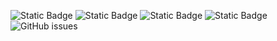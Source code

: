 ![Static Badge](https://img.shields.io/badge/blacklists-60-000000) ![Static Badge](https://img.shields.io/badge/blacklisted-2857123-cc0000) ![Static Badge](https://img.shields.io/badge/whitelisted-2244-00CC00) ![Static Badge](https://img.shields.io/badge/streaming_blacklist-28107-000000) ![GitHub issues](https://img.shields.io/github/issues/fabriziosalmi/blacklists)
